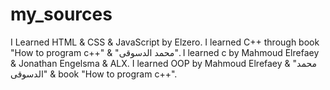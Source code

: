 # my_sources
I Learned HTML & CSS & JavaScript by Elzero.
I learned C++ through book "How to program c++" & "محمد الدسوقى".
I learned c by Mahmoud Elrefaey & Jonathan Engelsma & ALX.
I learned OOP by Mahmoud Elrefaey & "محمد الدسوقى" & book "How to program c++".
